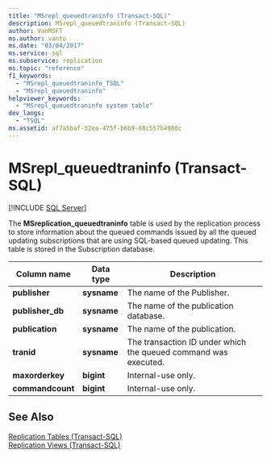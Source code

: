 ```yaml
---
title: "MSrepl_queuedtraninfo (Transact-SQL)"
description: MSrepl_queuedtraninfo (Transact-SQL)
author: VanMSFT
ms.author: vanto
ms.date: "03/04/2017"
ms.service: sql
ms.subservice: replication
ms.topic: "reference"
f1_keywords:
  - "MSrepl_queuedtraninfo_TSQL"
  - "MSrepl_queuedtraninfo"
helpviewer_keywords:
  - "MSrepl_queuedtraninfo system table"
dev_langs:
  - "TSQL"
ms.assetid: af7a5baf-32ea-475f-b6b9-68c557b4980c
---
```

# MSrepl_queuedtraninfo (Transact-SQL)
[!INCLUDE [SQL Server](../../includes/applies-to-version/sqlserver.md)]

  The **MSreplication_queuedtraninfo** table is used by the replication process to store information about the queued commands issued by all the queued updating subscriptions that are using SQL-based queued updating. This table is stored in the Subscription database.  
  
|Column name|Data type|Description|  
|-----------------|---------------|-----------------|  
|**publisher**|**sysname**|The name of the Publisher.|  
|**publisher_db**|**sysname**|The name of the publication database.|  
|**publication**|**sysname**|The name of the publication.|  
|**tranid**|**sysname**|The transaction ID under which the queued command was executed.|  
|**maxorderkey**|**bigint**|Internal-use only.|  
|**commandcount**|**bigint**|Internal-use only.|  
  
## See Also  
 [Replication Tables &#40;Transact-SQL&#41;](../../relational-databases/system-tables/replication-tables-transact-sql.md)   
 [Replication Views &#40;Transact-SQL&#41;](../../relational-databases/system-views/replication-views-transact-sql.md)  
  
  
